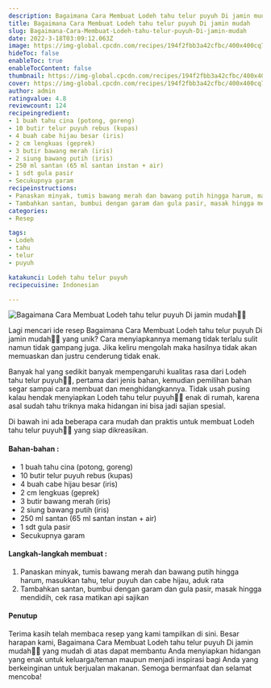 ```yaml
---
description: Bagaimana Cara Membuat Lodeh tahu telur puyuh Di jamin mudah"
title: Bagaimana Cara Membuat Lodeh tahu telur puyuh Di jamin mudah
slug: Bagaimana-Cara-Membuat-Lodeh-tahu-telur-puyuh-Di-jamin-mudah
date: 2022-3-18T03:09:12.063Z
image: https://img-global.cpcdn.com/recipes/194f2fbb3a42cfbc/400x400cq70/photo.jpg
hideToc: false
enableToc: true
enableTocContent: false
thumbnail: https://img-global.cpcdn.com/recipes/194f2fbb3a42cfbc/400x400cq70/photo.jpg
cover: https://img-global.cpcdn.com/recipes/194f2fbb3a42cfbc/400x400cq70/photo.jpg
author: admin
ratingvalue: 4.8
reviewcount: 124
recipeingredient:
- 1 buah tahu cina (potong, goreng)
- 10 butir telur puyuh rebus (kupas)
- 4 buah cabe hijau besar (iris)
- 2 cm lengkuas (geprek)
- 3 butir bawang merah (iris)
- 2 siung bawang putih (iris)
- 250 ml santan (65 ml santan instan + air)
- 1 sdt gula pasir
- Secukupnya garam
recipeinstructions:
- Panaskan minyak, tumis bawang merah dan bawang putih hingga harum, masukkan tahu, telur puyuh dan cabe hijau, aduk rata
- Tambahkan santan, bumbui dengan garam dan gula pasir, masak hingga mendidih, cek rasa matikan api sajikan
categories:
- Resep

tags:
- Lodeh
- tahu
- telur
- puyuh

katakunci: Lodeh tahu telur puyuh
recipecuisine: Indonesian

---
```


![Bagaimana Cara Membuat Lodeh tahu telur puyuh Di jamin mudah👩‍🍳](https://img-global.cpcdn.com/recipes/194f2fbb3a42cfbc/400x400cq70/photo.jpg)

Lagi mencari ide resep Bagaimana Cara Membuat Lodeh tahu telur puyuh Di jamin mudah👩‍🍳 yang unik? Cara menyiapkannya memang tidak terlalu sulit namun tidak gampang juga. Jika keliru mengolah maka hasilnya tidak akan memuaskan dan justru cenderung tidak enak.

Banyak hal yang sedikit banyak mempengaruhi kualitas rasa dari Lodeh tahu telur puyuh👩‍🍳, pertama dari jenis bahan, kemudian pemilihan bahan segar sampai cara membuat dan menghidangkannya. Tidak usah pusing kalau hendak menyiapkan Lodeh tahu telur puyuh👩‍🍳 enak di rumah, karena asal sudah tahu triknya maka hidangan ini bisa jadi sajian spesial.

Di bawah ini ada beberapa cara mudah dan praktis untuk membuat Lodeh tahu telur puyuh👩‍🍳 yang siap dikreasikan.

<!--inarticleads1-->

#### Bahan-bahan :

- 1 buah tahu cina (potong, goreng)
- 10 butir telur puyuh rebus (kupas)
- 4 buah cabe hijau besar (iris)
- 2 cm lengkuas (geprek)
- 3 butir bawang merah (iris)
- 2 siung bawang putih (iris)
- 250 ml santan (65 ml santan instan + air)
- 1 sdt gula pasir
- Secukupnya garam

<!--inarticleads2-->

#### Langkah-langkah membuat :

1. Panaskan minyak, tumis bawang merah dan bawang putih hingga harum, masukkan tahu, telur puyuh dan cabe hijau, aduk rata
1. Tambahkan santan, bumbui dengan garam dan gula pasir, masak hingga mendidih, cek rasa matikan api sajikan

#### Penutup

Terima kasih telah membaca resep yang kami tampilkan di sini. Besar harapan kami, Bagaimana Cara Membuat Lodeh tahu telur puyuh Di jamin mudah👩‍🍳 yang mudah di atas dapat membantu Anda menyiapkan hidangan yang enak untuk keluarga/teman maupun menjadi inspirasi bagi Anda yang berkeinginan untuk berjualan makanan. Semoga bermanfaat dan selamat mencoba!